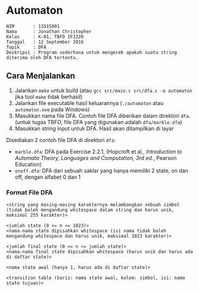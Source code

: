 # Automaton

```
NIM       : 13515001
Nama      : Jonathan Christopher
Kelas     : K-01, TBFO IF2220
Tanggal   : 12 September 2016
Topik     : DFA
Deskripsi : Program sederhana untuk mengecek apakah suatu string diterima oleh DFA tertentu.
```

## Cara Menjalankan

1. Jalankan `make` untuk build (atau `gcc src/main.c src/dfa.c -o automaton` jika tool `make` tidak berhasil)
2. Jalankan file executable hasil keluarannya (`./automaton` atau `automaton.exe` pada Windows)
3. Masukkan nama file DFA. Contoh file DFA diberikan dalam direktori `dfa`. (untuk tugas TBFO, file DFA yang digunakan adalah `dfa/marble.dfa`)
4. Masukkan string input untuk DFA. Hasil akan ditampilkan di layar

Disediakan 2 contoh file DFA di direktori `dfa`:
- `marble.dfa`: DFA pada Exercise 2.2.1, (Hopcroft et al., *Introduction to Automata Theory, Languages and Computation, 3rd ed.*, Pearson Education)
- `onoff.dfa`: DFA dari sebuah saklar yang hanya memiliki 2 state, on dan off, dengan alfabet 0 dan 1

### Format File DFA

```
<string yang masing-masing karakternya melambangkan sebuah simbol (tidak boleh mengandung whitespace dalam string dan harus unik, maksimal 255 karakter)>

<jumlah state (0 <= n <= 1023)>
<nama-nama state dipisahkan whitespace (isi nama tidak boleh mengandung whitespace dan harus unik, maksimal 1023 karakter)>

<jumlah final state (0 <= n <= jumlah state)>
<nama-nama final state dipisahkan whitespace (harus unik dan harus ada di daftar state)>

<nama state awal (hanya 1, harus ada di daftar state)>

<transition table (baris: nama state awal, kolom: simbol, isi: nama state tujuan)>
```

